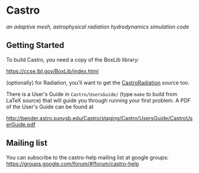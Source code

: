 # Castro
*an adaptive mesh, astrophysical radiation hydrodynamics simulation code*

## Getting Started

To build Castro, you need a copy of the BoxLib library:

https://ccse.lbl.gov/BoxLib/index.html

(optionally) for Radiation, you'll want to get the
[CastroRadiation](https://github.com/BoxLib-Codes/CastroRadiation) source too.

There is a User's Guide in `Castro/UsersGuide/` (type `make` to build
from LaTeX source) that will guide you through running your first
problem.  A PDF of the User's Guide can be found at

http://bender.astro.sunysb.edu/Castro/staging/Castro/UsersGuide/CastroUserGuide.pdf


## Mailing list

You can subscribe to the castro-help mailing list at google groups:
https://groups.google.com/forum/#!forum/castro-help
